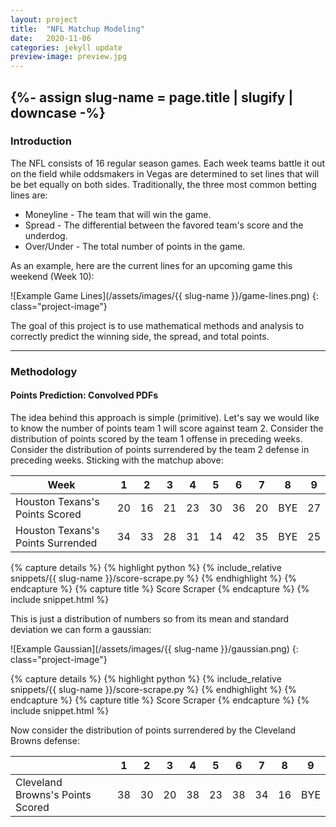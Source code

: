 ```yaml
---
layout: project
title:  "NFL Matchup Modeling"
date:   2020-11-06
categories: jekyll update
preview-image: preview.jpg
---
```


{%- assign slug-name = page.title | slugify | downcase -%}
---
### Introduction
The NFL consists of 16 regular season games. Each week teams battle it out on the field while oddsmakers in Vegas
are determined to set lines that will be bet equally on both sides. Traditionally, the three most common betting
lines are:

-  Moneyline - The team that will win the game.
-  Spread - The differential between the favored team's score and the underdog.
-  Over/Under - The total number of points in the game.

As an example, here are the current lines for an upcoming game this weekend (Week 10):


![Example Game Lines](/assets/images/{{ slug-name }}/game-lines.png)
{: class="project-image"}

The goal of this project is to use mathematical methods and analysis to correctly predict the winning side, the spread, and total points.

---

### Methodology

#### Points Prediction: Convolved PDFs
The idea behind this approach is simple (primitive). Let's say we would like to know the number of points team 1
will score against team 2. Consider the distribution of points scored by the team 1 offense
in preceding weeks. Consider the distribution of points surrendered by the team 2 defense in preceding
 weeks. Sticking with the matchup above:


| Week                              |   1 |   2 |   3 |   4 |   5 |   6 |   7 | 8   |   9 |
|-----------------------------------|-----|-----|-----|-----|-----|-----|-----|-----|-----|
| Houston Texans's Points Scored    |  20 |  16 |  21 |  23 |  30 |  36 |  20 | BYE |  27 |
| Houston Texans's Points Surrended |  34 |  33 |  28 |  31 |  14 |  42 |  35 | BYE |  25 |


{% capture details %}
{% highlight python %}
{% include_relative snippets/{{ slug-name }}/score-scrape.py %}
{% endhighlight %}
{% endcapture %}
{% capture title %}
Score Scraper
{% endcapture %}
{% include snippet.html %}


This is just a distribution of numbers so from its mean and standard deviation
we can form a gaussian:

![Example Gaussian](/assets/images/{{ slug-name }}/gaussian.png)
{: class="project-image"}

{% capture details %}
{% highlight python %}
{% include_relative snippets/{{ slug-name }}/score-scrape.py %}
{% endhighlight %}
{% endcapture %}
{% capture title %}
Score Scraper
{% endcapture %}
{% include snippet.html %}


Now consider the distribution of points surrendered by the Cleveland Browns defense:

|                                  |   1 |   2 |   3 |   4 |   5 |   6 |   7 |   8 | 9   |
|----------------------------------|-----|-----|-----|-----|-----|-----|-----|-----|-----|
| Cleveland Browns's Points Scored |  38 |  30 |  20 |  38 |  23 |  38 |  34 |  16 | BYE |





